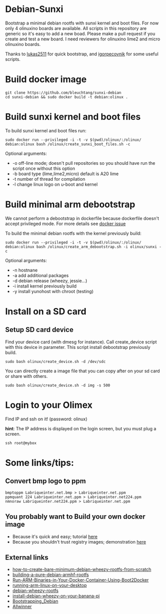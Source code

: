 Debian-Sunxi
==========

Bootstrap a minimal debian rootfs with sunxi kernel and boot files. For now
only 4 olinuxino boards are available. All scripts in this repository are
generic so it's easy to add a new boad. Please make a pull request if you
create and test a new board. I need reviewers for olinuxino lime2 and micro
olinuxino boards.

Thanks to [lukas2511](https://github.com/lukas2511/olinuxino-a20-micro) for
quick bootstrap, and [igorpecovnik](https://github.com/igorpecovnik/lib) for
some useful scripts.

# Build docker image

```shell
git clone https://github.com/bleuchtang/sunxi-debian
cd sunxi-debian && sudo docker build -t debian:olinux .
```

# Build sunxi kernel and boot files

To build sunxi kernel and boot files run:

```shell
sudo docker run --privileged -i -t -v $(pwd)/olinux/:/olinux/ debian:olinux bash /olinux/create_sunxi_boot_files.sh -c
```

Optional arguments:
+ -o off-line mode; doesn't pull repositories so you should have run the script once without this option
+ -b <type> board type (lime,lime2,micro) default is A20 lime
+ -t <number> number of thread for compilation
+ -l change linux logo on u-boot and kernel

# Build minimal arm debootstrap

We cannot perform a debootstrap in dockerfile because dockerfile doesn't accept
privileged mode. For more details see [docker issue](https://github.com/docker/docker/issues/1916)

To build the minimal debian rootfs with the kernel previously build:

```shell
sudo docker run --privileged -i -t -v $(pwd)/olinux/:/olinux/ debian:olinux bash /olinux/create_arm_debootstrap.sh -i olinux/sunxi -c
```

Optional arguments:
+ -n <name> hostnane
+ -a <packages> add additional packages
+ -d <release> debian release (wheezy, jessie...)
+ -i install kernel previously build
+ -y install yunohost with chroot (testing)

# Install on a SD card

## Setup SD card device

Find your device card (with dmesg for instance). Call create_device script with
this device in parameter. This script install debootstrap previously build.

```shell
sudo bash olinux/create_device.sh -d /dev/sdc
```

You can directly create a image file that you can copy after on your sd card or share with others.

```shell
sudo bash olinux/create_device.sh -d img -s 500
```

# Login to your Olimex

Find IP and ssh on it! (password: olinux)

**hint**: The IP address is displayed on the login screen, but you must plug a screen.

```shell
ssh root@mybox
```

# Some links/tips:

## Convert bmp logo to ppm

```shell
bmptoppm Labriqueinter.net.bmp > Labriqueinter.net.ppm
ppmquant 224 Labriqueinter.net.ppm > Labriqueinter.net224.ppm
nmnoraw Labriqueinter.net224.ppm > Labriqueinter.net.ppm
```

## You probably want to Build your own docker image

- Because it's quick and easy; tutorial [here](http://www.aossama.com/build-debian-docker-image-from-scratch/)
- Because you shouldn't trust registry images; demonstration [here](https://joeyh.name/blog/entry/docker_run_debian/)

## External links

- [how-to-create-bare-minimum-debian-wheezy-rootfs-from-scratch](http://olimex.wordpress.com/2014/07/21/how-to-create-bare-minimum-debian-wheezy-rootfs-from-scratch/)
- [building-a-pure-debian-armhf-rootfs](http://blog.night-shade.org.uk/2013/12/building-a-pure-debian-armhf-rootfs/)
- [Run-ARM-Binaries-in-Your-Docker-Container-Using-Boot2Docker](http://www.hnwatcher.com/r/1526487/Run-ARM-Binaries-in-Your-Docker-Container-Using-Boot2Docker)
- [running-arm-linux-on-your-desktop](http://tinkering-is-fun.blogspot.fr/2009/12/running-arm-linux-on-your-desktop-pc_12.html)
- [debian-wheezy-rootfs](http://www.yoovant.com/debian-wheezy-rootfs/)
- [install-debian-wheezy-on-your-banana-pi](http://cbwebs.de/single-board-computer/banana-pi/install-debian-wheezy-on-your-banana-pi/)
- [Bootstrapping_Debian](https://linux-sunxi.org/Mainline_Debian_HowTo#Bootstrapping_Debian)
- [Allwinner](https://wiki.debian.org/InstallingDebianOn/Allwinner)
